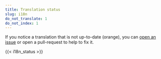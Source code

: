 ```yaml
---
title: Translation status
slug: i18n
do_not_translate: 1
do_not_index: 1
---
```


<!-- Note for translators: do NOT translate this file -->

If you notice a translation that is not up-to-date (orange), you can [open an issue](https://github.com/letsencrypt/website/issues) or open a pull-request to help to fix it.

{{< i18n_status >}}
